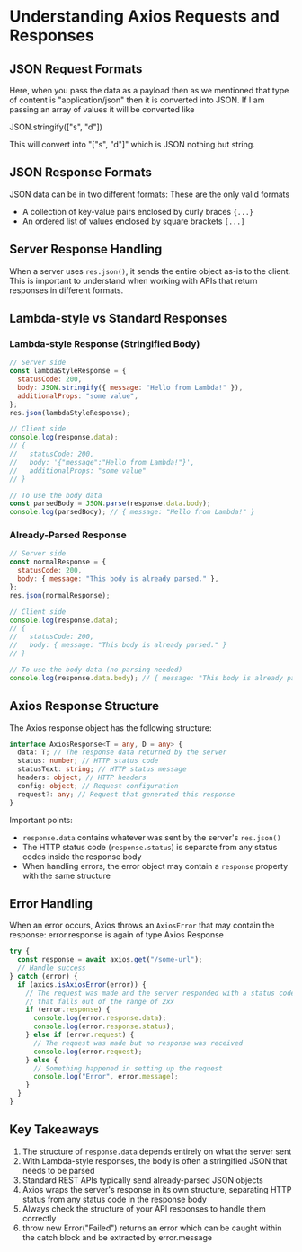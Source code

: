 # Understanding Axios Requests and Responses

## JSON Request Formats

Here, when you pass the data as a payload then as we mentioned that type of content is "application/json" then it is converted into JSON.
If I am passing an array of values it will be converted like

JSON.stringify(["s", "d"])

This will convert into "["s", "d"]" which is JSON nothing but string.

## JSON Response Formats

JSON data can be in two different formats:
These are the only valid formats

- A collection of key-value pairs enclosed by curly braces `{...}`
- An ordered list of values enclosed by square brackets `[...]`

## Server Response Handling

When a server uses `res.json()`, it sends the entire object as-is to the client. This is important to understand when working with APIs that return responses in different formats.

## Lambda-style vs Standard Responses

### Lambda-style Response (Stringified Body)

```javascript
// Server side
const lambdaStyleResponse = {
  statusCode: 200,
  body: JSON.stringify({ message: "Hello from Lambda!" }),
  additionalProps: "some value",
};
res.json(lambdaStyleResponse);

// Client side
console.log(response.data);
// {
//   statusCode: 200,
//   body: '{"message":"Hello from Lambda!"}',
//   additionalProps: "some value"
// }

// To use the body data
const parsedBody = JSON.parse(response.data.body);
console.log(parsedBody); // { message: "Hello from Lambda!" }
```

### Already-Parsed Response

```javascript
// Server side
const normalResponse = {
  statusCode: 200,
  body: { message: "This body is already parsed." },
};
res.json(normalResponse);

// Client side
console.log(response.data);
// {
//   statusCode: 200,
//   body: { message: "This body is already parsed." }
// }

// To use the body data (no parsing needed)
console.log(response.data.body); // { message: "This body is already parsed." }
```

## Axios Response Structure

The Axios response object has the following structure:

```typescript
interface AxiosResponse<T = any, D = any> {
  data: T; // The response data returned by the server
  status: number; // HTTP status code
  statusText: string; // HTTP status message
  headers: object; // HTTP headers
  config: object; // Request configuration
  request?: any; // Request that generated this response
}
```

Important points:

- `response.data` contains whatever was sent by the server's `res.json()`
- The HTTP status code (`response.status`) is separate from any status codes inside the response body
- When handling errors, the error object may contain a `response` property with the same structure

## Error Handling

When an error occurs, Axios throws an `AxiosError` that may contain the response:
error.response is again of type Axios Response

```typescript
try {
  const response = await axios.get("/some-url");
  // Handle success
} catch (error) {
  if (axios.isAxiosError(error)) {
    // The request was made and the server responded with a status code
    // that falls out of the range of 2xx
    if (error.response) {
      console.log(error.response.data);
      console.log(error.response.status);
    } else if (error.request) {
      // The request was made but no response was received
      console.log(error.request);
    } else {
      // Something happened in setting up the request
      console.log("Error", error.message);
    }
  }
}
```

## Key Takeaways

1. The structure of `response.data` depends entirely on what the server sent
2. With Lambda-style responses, the body is often a stringified JSON that needs to be parsed
3. Standard REST APIs typically send already-parsed JSON objects
4. Axios wraps the server's response in its own structure, separating HTTP status from any status code in the response body
5. Always check the structure of your API responses to handle them correctly
6. throw new Error("Failed") returns an error which can be caught within the catch block and be extracted by error.message
